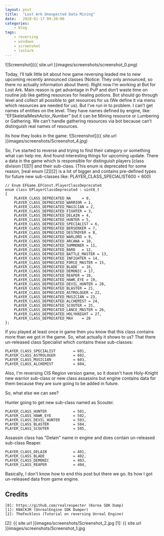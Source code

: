 ```yaml
---
layout: post
title:	"Lost Ark Unexpected Data Mining"
date:	2020-01-17 09:20:00
categories:
    - blog
tags:
    - reversing
    - windows
    - screenshot
    - lostark
---
```


![Screenshot]({{ site.url }}images/screenshots/screenshot_0.png)

Today, I’ll talk little bit about how game reversing leaded me to new upcoming recently announced classes (Notice: They only announced, so there no actually information about them).
Right now I’m working at Bot for Lost Ark. Main reason is get advantage in PvP and don’t waste time on routine job like getting resources for healing potions.
Bot should go through level and collect all possible to get resources for us (We define it via menu which resources are needed for us).
But I’ve run in to problem. I can’t get names of entities on the level.
They have names defined by engine, like: “EFSkeletalMeshActor_Number” but it can be Mining resource or Lumbering or Gathering.
We can’t handle gathering resources via bot because can’t distinguish real names of resources.

Its how they looks in the game:
![Screenshot]({{ site.url }}images/screenshots/Screenshot_4.jpg)

So, I've started to reverse and trying to find their category or something what can help me.
And found interesting things for upcoming update.
There a data in the game which is responsible for distinguish players [class division \[1\]][1] and their sub-class.
(This enum is deprecated for some reason, [real enum \[2\]][2] is a lot of bigger and contains pre-defined types for future new sub-classes like: PLAYER_CLASS_SPECIALIST600     = 600)

~~~
// Enum EFGame.EFConst.PlayerClassDeprecated
enum class EPlayerClassDeprecated : uint8_t
{
	PLAYER_CLASS_DEPRECATED_NA     = 0,
	PLAYER_CLASS_DEPRECATED_WARRIOR = 1,
	PLAYER_CLASS_DEPRECATED_MAGICIAN = 2,
	PLAYER_CLASS_DEPRECATED_FIGHTER = 3,
	PLAYER_CLASS_DEPRECATED_DELAIN = 4,
	PLAYER_CLASS_DEPRECATED_HUNTER = 5,
	PLAYER_CLASS_DEPRECATED_SPECIALIST = 6,
	PLAYER_CLASS_DEPRECATED_BERSERKER = 7,
	PLAYER_CLASS_DEPRECATED_DESTROYER = 8,
	PLAYER_CLASS_DEPRECATED_WARLORD = 9,
	PLAYER_CLASS_DEPRECATED_ARCANA = 10,
	PLAYER_CLASS_DEPRECATED_SUMMONER = 11,
	PLAYER_CLASS_DEPRECATED_BARD   = 12,
	PLAYER_CLASS_DEPRECATED_BATTLE_MASTER = 13,
	PLAYER_CLASS_DEPRECATED_INFIGHTER = 14,
	PLAYER_CLASS_DEPRECATED_FORCE_MASTER = 15,
	PLAYER_CLASS_DEPRECATED_BLADE  = 16,
	PLAYER_CLASS_DEPRECATED_DEMONIC = 17,
	PLAYER_CLASS_DEPRECATED_REAPER = 18,
	PLAYER_CLASS_DEPRECATED_HAWK_EYE = 19,
	PLAYER_CLASS_DEPRECATED_DEVIL_HUNTER = 20,
	PLAYER_CLASS_DEPRECATED_BLASTER = 21,
	PLAYER_CLASS_DEPRECATED_ASTROLOGER = 22,
	PLAYER_CLASS_DEPRECATED_MUSICIAN = 23,
	PLAYER_CLASS_DEPRECATED_ALCHEMIST = 24,
	PLAYER_CLASS_DEPRECATED_SCOUTER = 25,
	PLAYER_CLASS_DEPRECATED_LANCE_MASTER = 26,
	PLAYER_CLASS_DEPRECATED_HOLYKNIGHT = 27,
	PLAYER_CLASS_DEPRECATED_MAX    = 28
};
~~~

If you played at least once in game then you know that this class contains more than we got in the game.
So, what actually it shows to us?
That there un-released class Specialist which contains these sub-classes:

~~~
PLAYER_CLASS_SPECIALIST        = 601,
PLAYER_CLASS_ASTROLOGER        = 602,
PLAYER_CLASS_MUSICIAN          = 603,
PLAYER_CLASS_ALCHEMIST         = 604,
~~~

Also, I'm reversing CIS Region version game, so it doesn't have Holy-Knight new warrior sub-class or new class assassins but engine contains data for them because they are sure going to be added in future.

So, what else we can see?

Hunter going to get new sub-class named as Scouter.
~~~
PLAYER_CLASS_HUNTER            = 501,
PLAYER_CLASS_HAWK_EYE          = 502,
PLAYER_CLASS_DEVIL_HUNTER      = 503,
PLAYER_CLASS_BLASTER           = 504,
PLAYER_CLASS_SCOUTER           = 505,
~~~

Assassin class has "Delain" name in engine and does contain un-released sub-class Reaper.
~~~
PLAYER_CLASS_DELAIN            = 401,
PLAYER_CLASS_BLADE             = 402,
PLAYER_CLASS_DEMONIC           = 403,
PLAYER_CLASS_REAPER            = 404,
~~~

Basically, I don't know how to end this post but there we go. Its how I got un-released data from game engine.

## Credits

~~~
[0]: https://github.com/realrespecter (Korea SDK Dump)
[1]: KN4CK3R (UnrealEngine SDK Dumper)
[2]: TheFeckless (Tutorial on reversing Unreal Engine)
~~~

[2]: {{ site.url }}images/screenshots/Screenshot_2.jpg
[1]: {{ site.url }}images/screenshots/Screenshot_1.jpg
